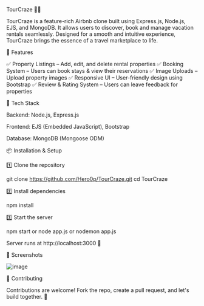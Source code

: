 TourCraze 🏡🚀

TourCraze is a feature-rich Airbnb clone built using Express.js, Node.js, EJS, and MongoDB. It allows users to discover, book and manage vacation rentals seamlessly. Designed for a smooth and intuitive experience, TourCraze brings the essence of a travel marketplace to life.

🌟 Features

✅ Property Listings – Add, edit, and delete rental properties
✅ Booking System – Users can book stays & view their reservations
✅ Image Uploads – Upload property images
✅ Responsive UI – User-friendly design using Bootstrap
✅ Review & Rating System – Users can leave feedback for properties


🚀 Tech Stack

Backend: Node.js, Express.js

Frontend: EJS (Embedded JavaScript), Bootstrap

Database: MongoDB (Mongoose ODM)


📦 Installation & Setup

1️⃣ Clone the repository

 git clone https://github.com/Hero0p/TourCraze.git
 cd TourCraze

2️⃣ Install dependencies

 npm install

3️⃣ Start the server

 npm start 
 or 
 node app.js
 or
 nodemon app.js
 

Server runs at http://localhost:3000 🚀

📸 Screenshots

![image](https://github.com/user-attachments/assets/04bbc2bb-3fe0-4a19-9dac-d4755276cee6)


🤝 Contributing

Contributions are welcome! Fork the repo, create a pull request, and let's build together. 🚀
